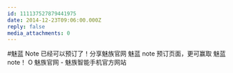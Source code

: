 ```yaml
---
id: 111137527879441975
date: 2014-12-23T09:06:00.000Z
reply: false
media_attachments: 0
---
```


#魅蓝 Note 已经可以预订了！分享魅族官网 魅蓝 note 预订页面，更可赢取 魅蓝 note！ O 魅族官网 - 魅族智能手机官方网站 ​​​​

